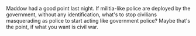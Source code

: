 Maddow had a good point last night. If militia-like police are deployed by the government, without any identification, what's to stop civilians masquerading as police to start acting like government police? Maybe that's the point, if what you want is civil war. 
